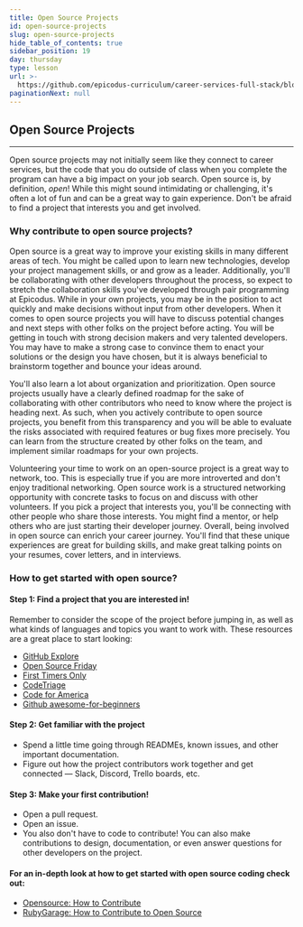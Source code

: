 ```yaml
---
title: Open Source Projects
id: open-source-projects
slug: open-source-projects
hide_table_of_contents: true
sidebar_position: 19
day: thursday
type: lesson
url: >-
  https://github.com/epicodus-curriculum/career-services-full-stack/blob/main/open-source.md
paginationNext: null
---
```


## Open Source Projects
---

Open source projects may not initially seem like they connect to career services, but the code that you do outside of class when you complete the program can have a big impact on your job search. Open source is, by definition, _open_! While this might sound intimidating or challenging, it's often a lot of fun and can be a great way to gain experience. Don't be afraid to find a project that interests you and get involved. 

### Why contribute to open source projects? 

Open source is a great way to improve your existing skills in many different areas of tech. You might be called upon to learn new technologies, develop your project management skills, or and grow  as a leader. Additionally, you'll be collaborating with other developers throughout the process, so expect to stretch the collaboration skills you've developed through pair programming at Epicodus.  While in your own projects, you may be in the position to act quickly and make decisions without input from other developers. When it comes to open source projects you will have to discuss potential changes and next steps with other folks on the project before acting. You will be getting in touch with strong decision makers and very talented developers.  You may have to make a strong case to convince them to enact your solutions or the design you have chosen,  but it is always beneficial to brainstorm together and bounce your ideas around.

You'll also learn a lot about organization and prioritization. Open source projects usually have a clearly defined roadmap for the sake of collaborating with other contributors who need to know where the project is heading next. As such, when you actively contribute to open source projects, you benefit from this transparency and you will be able to evaluate the risks associated with required features or bug fixes more precisely. You can learn from the structure created by other folks on the team, and implement similar roadmaps for your own projects. 

Volunteering your time to work on an open-source project is a great way to network, too. This is especially true if you are more introverted and don't enjoy traditional networking. Open source work is a structured networking opportunity with concrete tasks to focus on and discuss with other volunteers.  If you pick a project that interests you, you'll be connecting with other people who share those interests. You might find a mentor, or help others who are just starting their developer journey. Overall, being involved in open source can enrich your career journey. You'll find that these unique experiences are great for building skills, and make great talking points on your resumes, cover letters, and in interviews. 

### How to get started with open source?

#### Step 1: Find a project that you are interested in! 

Remember to consider the scope of the project before jumping in, as well as what kinds of languages and topics you want to work with. 
These resources are a great place to start looking: 

* [GitHub Explore](https://github.com/explore/)
* [Open Source Friday](https://opensourcefriday.com/)
* [First Timers Only](https://www.firsttimersonly.com/)
* [CodeTriage](https://www.codetriage.com/)
* [Code for America](https://www.codeforamerica.org/)
* [Github awesome-for-beginners](https://github.com/MunGell/awesome-for-beginners#c-1)

#### Step 2: Get familiar with the project

* Spend a little time going through READMEs, known issues, and other important documentation. 
* Figure out how the project contributors work together and get connected — Slack, Discord, Trello boards, etc. 

#### Step 3:  Make your first contribution!

* Open a pull request.
* Open an issue.  
* You also don't have to code to contribute! You can also make contributions to design, documentation, or even answer questions for other developers on the project. 

#### For an in-depth look at how to get started with open source coding check out: 

* [Opensource: How to Contribute](https://opensource.guide/how-to-contribute/)
* [RubyGarage: How to Contribute to Open Source](https://rubygarage.org/blog/how-contribute-to-open-source-projects)
